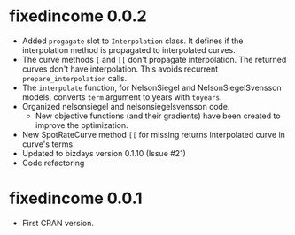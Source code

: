 # fixedincome 0.0.2

* Added `progagate` slot to `Interpolation` class. It defines if the interpolation method is propagated to interpolated curves.
* The curve methods `[` and `[[` don't propagate interpolation. The returned curves don't have interpolation. This avoids recurrent `prepare_interpolation` calls.
* The `interpolate` function, for NelsonSiegel and NelsonSiegelSvensson models, converts `term` argument to years with `toyears`.
* Organized nelsonsiegel and nelsonsiegelsvensson code.
  * New objective functions (and their gradients) have been created to improve the optimization.
* New SpotRateCurve method `[[` for missing returns interpolated curve in curve's terms.
* Updated to bizdays version 0.1.10 (Issue #21)
* Code refactoring

# fixedincome 0.0.1

* First CRAN version.